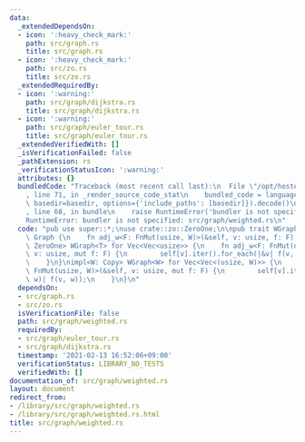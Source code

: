 ```yaml
---
data:
  _extendedDependsOn:
  - icon: ':heavy_check_mark:'
    path: src/graph.rs
    title: src/graph.rs
  - icon: ':heavy_check_mark:'
    path: src/zo.rs
    title: src/zo.rs
  _extendedRequiredBy:
  - icon: ':warning:'
    path: src/graph/dijkstra.rs
    title: src/graph/dijkstra.rs
  - icon: ':warning:'
    path: src/graph/euler_tour.rs
    title: src/graph/euler_tour.rs
  _extendedVerifiedWith: []
  _isVerificationFailed: false
  _pathExtension: rs
  _verificationStatusIcon: ':warning:'
  attributes: {}
  bundledCode: "Traceback (most recent call last):\n  File \"/opt/hostedtoolcache/Python/3.9.1/x64/lib/python3.9/site-packages/onlinejudge_verify/documentation/build.py\"\
    , line 71, in _render_source_code_stat\n    bundled_code = language.bundle(stat.path,\
    \ basedir=basedir, options={'include_paths': [basedir]}).decode()\n  File \"/opt/hostedtoolcache/Python/3.9.1/x64/lib/python3.9/site-packages/onlinejudge_verify/languages/user_defined.py\"\
    , line 68, in bundle\n    raise RuntimeError('bundler is not specified: {}'.format(path.as_posix()))\n\
    RuntimeError: bundler is not specified: src/graph/weighted.rs\n"
  code: "pub use super::*;\nuse crate::zo::ZeroOne;\n\npub trait WGraph<W: Copy>:\
    \ Graph {\n    fn adj_w<F: FnMut(usize, W)>(&self, v: usize, f: F);\n}\nimpl<T:\
    \ ZeroOne> WGraph<T> for Vec<Vec<usize>> {\n    fn adj_w<F: FnMut(usize, T)>(&self,\
    \ v: usize, mut f: F) {\n        self[v].iter().for_each(|&v| f(v, T::ONE));\n\
    \    }\n}\nimpl<W: Copy> WGraph<W> for Vec<Vec<(usize, W)>> {\n    fn adj_w<F:\
    \ FnMut(usize, W)>(&self, v: usize, mut f: F) {\n        self[v].iter().for_each(|&(v,\
    \ w)| f(v, w));\n    }\n}\n"
  dependsOn:
  - src/graph.rs
  - src/zo.rs
  isVerificationFile: false
  path: src/graph/weighted.rs
  requiredBy:
  - src/graph/euler_tour.rs
  - src/graph/dijkstra.rs
  timestamp: '2021-02-13 16:52:06+09:00'
  verificationStatus: LIBRARY_NO_TESTS
  verifiedWith: []
documentation_of: src/graph/weighted.rs
layout: document
redirect_from:
- /library/src/graph/weighted.rs
- /library/src/graph/weighted.rs.html
title: src/graph/weighted.rs
---
```

